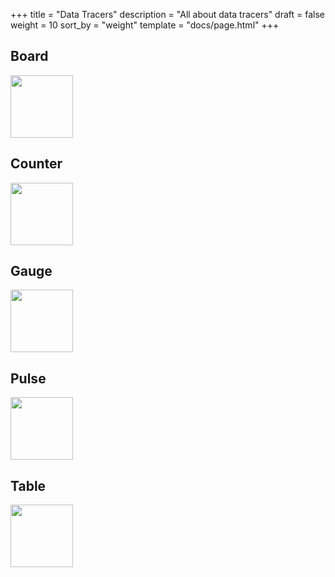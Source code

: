 +++
title = "Data Tracers"
description = "All about data tracers"
draft = false
weight = 10
sort_by = "weight"
template = "docs/page.html"
+++

## Board

<img src="/images/tracers/flows/board.gif" height="100px" />

## Counter

<img src="/images/tracers/flows/counter.gif" height="100px" />

## Gauge

<img src="/images/tracers/flows/gauge.gif" height="100px" />

## Pulse

<img src="/images/tracers/flows/pulse.gif" height="100px" />

## Table

<img src="/images/tracers/flows/table.gif" height="100px" />
